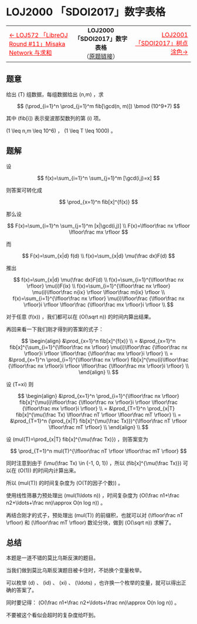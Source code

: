 # LOJ2000 「SDOI2017」数字表格
<table width=100%>
<tr>
<td>
    <a href="/题解/LOJ572 「LibreOJ Round #11」Misaka Network 与求和" style="color:#F00">←	LOJ572 「LibreOJ Round #11」Misaka Network 与求和</a>
</td>
<td style="text-align:center">
    <b>LOJ2000 「SDOI2017」数字表格</b><br />
    （<a href="https://loj.ac/problem/2000">原题链接</a>）
</td>
<td style="text-align:right">
    <a href="/题解/LOJ2001 「SDOI2017」树点涂色" style="color:#F00">LOJ2001 「SDOI2017」树点涂色→</a>
</td>
</tr>
</table>
<span style="float:right"></span>

## 题意
给出 \(T\) 组数据，每组数据给出 \(n,m\) ，求

$$
(\prod_{i=1}^n \prod_{j=1}^m fib[\gcd(n, m)]) \bmod (10^9+7)
$$

其中 \(fib[i]\) 表示斐波那契数列的第 \(i\) 项。

\(1 \leq n,m \leq 10^6\) ， \(1 \leq T \leq 1000\) 。

## 题解
设

$$
f(x)=\sum_{i=1}^n \sum_{j=1}^m [\gcd(i,j)=x]
$$

则答案可转化成

$$
\prod_{x=1}^n fib[x]^{f(x)}
$$

那么设

$$
F(x)=\sum_{i=1}^n \sum_{j=1}^m [x|\gcd(i,j)] \\
F(x)=\lfloor\frac nx \rfloor \lfloor\frac mx \rfloor
$$

而

$$
F(x)=\sum_{x|d} f(d) \\
f(x)=\sum_{x|d} \mu(\frac dx)F(d)
$$

推出

$$
f(x)=\sum_{x|d} \mu(\frac dx)F(d) \\
f(x)=\sum_{i=1}^{\lfloor\frac nx \rfloor} \mu(i)F(ix) \\
f(x)=\sum_{i=1}^{\lfloor\frac nx \rfloor} \mu(i)\lfloor\frac n{ix} \rfloor \lfloor\frac m{ix} \rfloor \\
f(x)=\sum_{i=1}^{\lfloor\frac nx \rfloor} \mu(i)\lfloor\frac {\lfloor\frac nx \rfloor}i \rfloor \lfloor\frac {\lfloor\frac mx \rfloor}i \rfloor \\
$$

对于任意 \(f(x)\) ，我们都可以在 \(O(\sqrt n)\) 的时间内算出结果。

再回来看一下我们刚才得到的答案的式子：

$$
\begin{align}
    &\prod_{x=1}^n fib[x]^{f(x)} \\
  = &\prod_{x=1}^n fib[x]^{\sum_{i=1}^{\lfloor\frac nx \rfloor} \mu(i)\lfloor\frac {\lfloor\frac nx \rfloor}i \rfloor \lfloor\frac {\lfloor\frac mx \rfloor}i \rfloor} \\
  = &\prod_{x=1}^n \prod_{i=1}^{\lfloor\frac nx \rfloor} fib[x]^{\mu(i)\lfloor\frac {\lfloor\frac nx \rfloor}i \rfloor \lfloor\frac {\lfloor\frac mx \rfloor}i \rfloor} \\
\end{align} \\
$$

设 \(T=xi\) 则

$$
\begin{align}
    &\prod_{x=1}^n \prod_{i=1}^{\lfloor\frac nx \rfloor} fib[x]^{\mu(i)\lfloor\frac {\lfloor\frac nx \rfloor}i \rfloor \lfloor\frac {\lfloor\frac mx \rfloor}i \rfloor} \\
  = &\prod_{T=1}^n \prod_{x|T} fib[x]^{\mu(\frac Tx) \lfloor\frac nT \rfloor \lfloor\frac mT \rfloor} \\
  = &\prod_{T=1}^n (\prod_{x|T} fib[x]^{\mu(\frac Tx)})^{\lfloor\frac nT \rfloor \lfloor\frac mT \rfloor} \\
\end{align} \\
$$

设 \(mul(T)=\prod_{x|T} fib[x]^{\mu(\frac Tx)}\) ，则答案变为

$$
\prod_{T=1}^n mul(T)^{\lfloor\frac nT \rfloor \lfloor\frac mT \rfloor}
$$

同时注意到由于 \(\mu(\frac Tx) \in \{-1, 0, 1\}\) ，所以 \(fib[x]^{\mu(\frac Tx)}\) 可以在 \(O(1)\) 的时间内计算出来。

所以 \(mul(T)\) 的时间复杂度为 \(O(T的因子个数)\) 。

使用线性筛暴力预处理出 \(mul(1\ldots n)\) ，时间复杂度为 \(O(\frac n1+\frac n2+\ldots+\frac nn)\approx O(n log n)\) 。

再结合刚才的式子，预处理出 \(mul(T)\) 的前缀积，也就可以对 \(\lfloor\frac nT \rfloor\) 和 \(\lfloor\frac mT \rfloor\) 数论分块，做到 \(O(\sqrt n)\) 求解了。

## 总结
本题是一道不错的莫比乌斯反演的题目。

当我们做到莫比乌斯反演题目被卡住时，不妨换个变量枚举。

可以枚举 \(d\) 、 \(id\) 、 \(xi\) 、 \(\ldots\) ，也许换一个枚举的变量，就可以得出正确的答案了。

同时要记得： \(O(\frac n1+\frac n2+\ldots+\frac nn)\approx O(n log n)\) 。

不要被这个看似会超时的复杂度给吓到。

